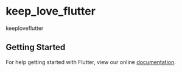 # keep_love_flutter

keeploveflutter

## Getting Started

For help getting started with Flutter, view our online
[documentation](https://flutter.io/).
